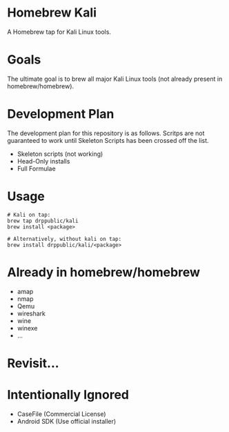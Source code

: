 # Homebrew Kali 
A Homebrew tap for Kali Linux tools.

# Goals
The ultimate goal is to brew all major Kali Linux tools (not already present in homebrew/homebrew).

# Development Plan
The development plan for this repository is as follows. Scritps are not guaranteed to work until Skeleton Scripts has been crossed off the list.

* Skeleton scripts (not working)
* Head-Only installs
* Full Formulae

# Usage
```
# Kali on tap:
brew tap drppublic/kali
brew install <package>

# Alternatively, without kali on tap:
brew install drppublic/kali/<package>
```

# Already in homebrew/homebrew
* amap
* nmap
* Qemu
* wireshark
* wine
* winexe
* ...

# Revisit...


# Intentionally Ignored
* CaseFile (Commercial License)
* Android SDK (Use official installer)
